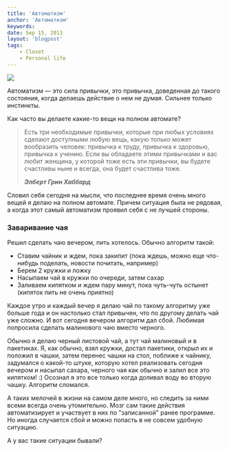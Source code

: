 ```yaml
---
title: 'Автоматизм'
anchor: 'Автоматизм'
keywords: 
date: Sep 15, 2013
layout: 'blogpost'
tags:
    - Closet
    - Personal life
---
```


![](/images/automatism/1.jpg)

Автоматизм — это сила привычки, это привычка, доведенная до такого состояния, когда делаешь действие о нем не думая. Сильнее только инстинкты.

Как часто вы делаете какие-то вещи на полном автомате?

<!-- cut -->

> Есть три необходимые привычки, которые при любых условиях сделают доступными любую вещь, какую только может вообразить человек: привычка к труду, привычка к здоровью, привычка к учению. Если вы обладаете этими привычками и вас любит женщина, у которой тоже есть эти привычки, вы будете счастливы ныне и всегда, она будет счастлива тоже.
>
> ___Элберт Грин Хаббард___

Словил себя сегодня на мысли, что последнее время очень много вещей я делаю на полном автомате. Причем ситуация была не рядовая, а когда этот самый автоматизм проявил себя с не лучшей стороны.

### Заваривание чая

Решил сделать чаю вечером, пить хотелось. Обычно алгоритм такой:

- Ставим чайник и ждем, пока закипит (пока ждешь, можно еще что-нибудь поделать, новости почитать, например)
- Берем 2 кружки и ложку
- Насыпаем чай в кружки по очереди, затем сахар
- Заливаем кипятком и ждем пару минут, пока чуть-чуть остынет (кипяток пить не очень приятно)

Каждое утро и каждый вечер я делаю чай по такому алгоритму уже больше года и он настолько стал привычен, что по другому делать чай уже сложно. И вот сегодня вечером алгоритм дал сбой. Любимая попросила сделать малинового чаю вместо черного. 

Обычно я делаю черный листовой чай, а тут чай малиновый и в пакетиках. Я, как обычно, взял кружки, достал пакетики, открыл их и положил в чашки, затем перенес чашки на стол, поближе к чайнику, задумался о какой-то штуке, которую хотел реализовать сегодня вечером и насыпал сахара, черного чая как обычно и залил все это кипятком! :) Осознал я это все только когда доливал воду во вторую чашку. Алгоритм сломался.

А таких мелочей в жизни на самом деле много, но следить за ними всеми всегда очень утомительно. Мозг сам такие действия автоматизирует и участвует в них по "записанной" ранее программе. Но иногда случается сбой и можно попасть в не совсем удобную ситуацию.

А у вас такие ситуации бывали?